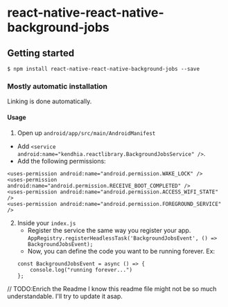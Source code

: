 
# react-native-react-native-background-jobs

## Getting started

`$ npm install react-native-react-native-background-jobs --save`

### Mostly automatic installation
Linking is done automatically.

#### Usage

1. Open up `android/app/src/main/AndroidManifest`
  - Add `<service android:name="kendhia.reactlibrary.BackgroundJobsService" />`.
  - Add the following permissions: 
```
<uses-permission android:name="android.permission.WAKE_LOCK" />
<uses-permission android:name="android.permission.RECEIVE_BOOT_COMPLETED" />
<uses-permission android:name="android.permission.ACCESS_WIFI_STATE" />
<uses-permission android:name="android.permission.FOREGROUND_SERVICE" />
```

2. Inside your `index.js` 
	- Register the service the same way you register your app.
	`AppRegistry.registerHeadlessTask('BackgroundJobsEvent', () => BackgroundJobsEvent);`
	- Now, you can define the code you want to be running forever. Ex:
  	```
  	const BackgroundJobsEvent = async () => {
  		console.log("running forever...")
	};
  	```




// TODO:Enrich the Readme
I know this readme file might not be so much understandable. I'll try to update it asap.
